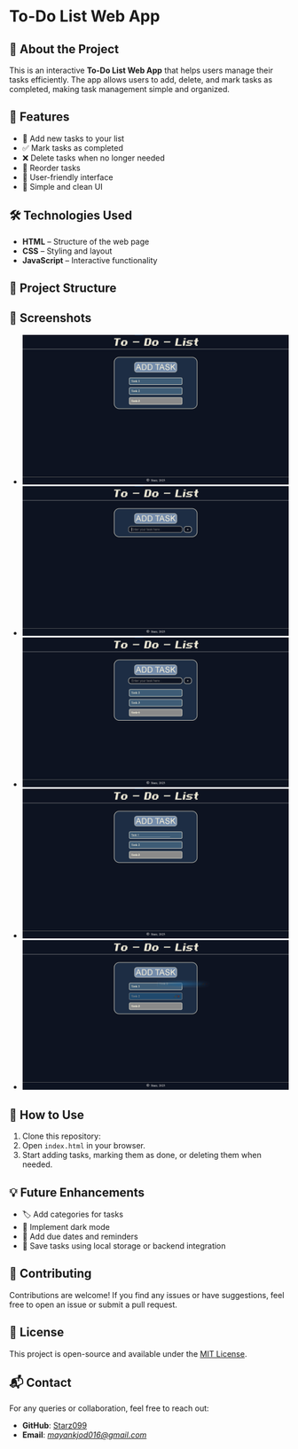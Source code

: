 # To-Do List Web App

## 📌 About the Project

This is an interactive **To-Do List Web App** that helps users manage their tasks efficiently. The app allows users to add, delete, and mark tasks as completed, making task management simple and organized.

## 🚀 Features

- 📝 Add new tasks to your list
- ✅ Mark tasks as completed
- ❌ Delete tasks when no longer needed
- 🔄 Reorder tasks
- 📌 User-friendly interface
- 🎨 Simple and clean UI

## 🛠️ Technologies Used

- **HTML** – Structure of the web page
- **CSS** – Styling and layout
- **JavaScript** – Interactive functionality

## 📂 Project Structure

## 📸 Screenshots

- ![Interface](images/image.png)
- ![Add Tasks](images/image-1.png)
- ![Mark tasks as completed](images/image-2.png)
- ![Edit tasks](images/image-3.png)
- ![Drag and re-order tasks](images/image-4.png)

## 🎯 How to Use

1. Clone this repository:
2. Open `index.html` in your browser.
3. Start adding tasks, marking them as done, or deleting them when needed.

## 💡 Future Enhancements

- 🏷️ Add categories for tasks
- 🎨 Implement dark mode
- 📅 Add due dates and reminders
- 🔄 Save tasks using local storage or backend integration

## 🤝 Contributing

Contributions are welcome! If you find any issues or have suggestions, feel free to open an issue or submit a pull request.

## 📜 License

This project is open-source and available under the [MIT License](LICENSE).

## 📬 Contact

For any queries or collaboration, feel free to reach out:

- **GitHub**: [Starz099](https://github.com/Starz099)
- **Email**: *[mayankjod016@gmail.com](mailto\:mayankjod016@gmail.com)*
